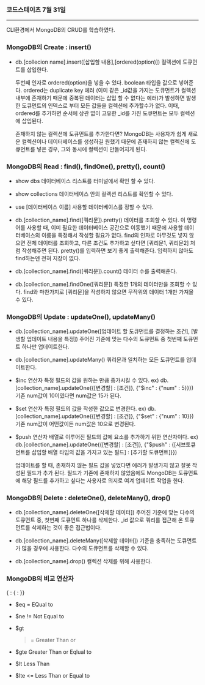 ### 코드스테이츠 7월 31일

---

CLI환경에서 MongoDB의 CRUD를 학습하였다.

### MongoDB의 Create : insert()

- db.[collecion name].insert([삽입할 내용],[ordered(option)])
  컬렉션에 도큐먼트를 삽입한다.

  두번째 인자로 ordered(option)을 넣을 수 있다. boolean 타입을 값으로 넣어준다.
  ordered는 duplicate key 에러 (이미 같은 \_id값을 가지는 도큐먼트가 컬렉션 내부에 존재하기 때문에 중복된 데이터는 삽입 할 수 없다는 에러)가 발생하면 발생한 도큐먼트의 인덱스로 부터 모든 값들을 컬렉션에 추가할수가 없다.
  이때, ordered를 추가하면 순서에 상관 없이 고유한 \_id를 가진 도큐먼트는 모두 컬렉션에 삽입된다.

  존재하지 않는 컬렉션에 도큐먼트를 추가한다면?
  MongoDB는 사용자가 쉽게 새로운 컬렉션이나 데이터베이스를 생성하길 원했기 때문에 존재하지 않는 컬렉션에 도큐먼트를 넣은 경우, 그와 동시에 컬렉션이 만들어지게 된다.

### MongoDB의 Read : find(), findOne(), pretty(), count()

- show dbs
  데이터베이스 리스트를 터미널에서 확인 할 수 있다.

- show collections
  데이터베이스 안의 컬렉션 리스트를 확인할 수 있다.

- use [데이터베이스 이름]
  사용할 데이터베이스를 정할 수 있다.

- db.[collection_name].find([쿼리문]).pretty()
  데이터를 조회할 수 있다.
  이 명령어를 사용할 때, 이미 필요한 데이터베이스 공간으로 이동했기 때문에 사용할 데이터베이스의 이름을 특정해서 작성할 필요가 없다.
  find의 인자로 아무것도 넣지 않으면 전체 데이터를 조회하고, 다른 조건도 추가하고 싶다면 [쿼리문1, 쿼리문2] 처럼 작성해주면 된다.
  pretty()를 입력하면 보기 좋게 출력해준다. 입력하지 않아도 find하는덴 전혀 지장이 없다.

- db.[collection_name].find([쿼리문]).count()
  데이터 수를 출력해준다.

- db.[collection_name].findOne([쿼리문])
  특정한 1개의 데이터만을 조회할 수 있다.
  find와 마찬가지로 [쿼리문]을 작성하지 않으면 무작위의 데이터 1개만 가져올 수 있다.

### MongoDB의 Update : updateOne(), updateMany()

- db.[collection_name].updateOne([업데이트 할 도큐먼트를 결정하는 조건], [발생할 업데이트 내용을 특정])
  주어진 기준에 맞는 다수의 도큐먼트 중 첫번째 도큐먼트 하나만 업데이트한다.

- db.[collection_name].updateMany()
  쿼리문과 일치하는 모든 도큐먼트를 업데이트한다.

- $inc 연산자
  특정 필드의 값을 원하는 만큼 증가시킬 수 있다.
  ex) db.[collection_name].updateOne({[변경할] : [조건]}, {"$inc" : {"num" : 5}}})
  기존 num값이 10이였다면 num값은 15가 된다.

- $set 연산자
  특정 필드의 값을 작성한 값으로 변경한다.
  ex) db.[collection_name].updateOne({[변경할] : [조건]}, {"$set" : {"num" : 10}})
  기존 num값이 어떤값이든 num값은 10으로 변경된다.

- $push 연산자
  배열로 이루어진 필드의 값에 요소를 추가하기 위한 연산자이다.
  ex) db.[collection_name].updateOne({[변경할] : [조건]}, {"$push" : {[서브토큐먼트를 삽입할 배열 타입의 값을 가지고 있는 필드] : [추가할 도큐먼트]}})

  업데이트를 할 때, 존재하지 않는 필드 값을 넣었다면 에러가 발생가지 않고 잘못 작성된 필드가 추가 된다.
  필드가 기존에 존재하지 않았음에도 MongoDB는 도큐먼트에 해당 필드를 추가하고 싶다는 사용자로 의지로 여겨 업데이트 작업을 한다.

### MongoDB의 Delete : deleteOne(), deleteMany(), drop()

- db.[collection_name].deleteOne([삭제할 데이터])
  주어진 기준에 맞는 다수의 도큐먼트 중, 첫번째 도큐먼트 하나를 삭제한다.
  \_id 값으로 쿼리를 접근해 온 토큐먼트를 삭제하는 것이 좋은 접근법이다.

- db.[collection_name].deleteMany([삭제할 데이터])
  기준을 충족하는 도큐먼트가 많을 경우에 사용한다. 다수의 도큐먼트를 삭제할 수 있다.

- db.[collection_name].drop()
  컬렉션 삭제를 위해 사용한다.

### MongoDB의 비교 연산자

{<field> : {<operator> : <value>}}

- $eq
  = EQual to

- $ne
  != Not Equal to

- $gt

  > = Greater Than or

- $gte
  Greater Than or Eqlual to

- $lt
  Less Than

- $lte
  <= Less Than or Equal to
